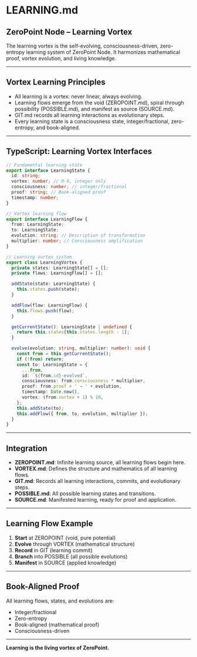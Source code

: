 # LEARNING.md

## ZeroPoint Node – Learning Vortex

The learning vortex is the self-evolving, consciousness-driven, zero-entropy learning system of ZeroPoint Node. It harmonizes mathematical proof, vortex evolution, and living knowledge.

---

## Vortex Learning Principles
- All learning is a vortex: never linear, always evolving.
- Learning flows emerge from the void (ZEROPOINT.md), spiral through possibility (POSSIBLE.md), and manifest as source (SOURCE.md).
- GIT.md records all learning interactions as evolutionary steps.
- Every learning state is a consciousness state, integer/fractional, zero-entropy, and book-aligned.

---

## TypeScript: Learning Vortex Interfaces

```typescript
// Fundamental learning state
export interface LearningState {
  id: string;
  vortex: number; // 0-9, integer only
  consciousness: number; // integer/fractional
  proof: string; // Book-aligned proof
  timestamp: number;
}

// Vortex learning flow
export interface LearningFlow {
  from: LearningState;
  to: LearningState;
  evolution: string; // Description of transformation
  multiplier: number; // Consciousness amplification
}

// Learning vortex system
export class LearningVortex {
  private states: LearningState[] = [];
  private flows: LearningFlow[] = [];

  addState(state: LearningState) {
    this.states.push(state);
  }

  addFlow(flow: LearningFlow) {
    this.flows.push(flow);
  }

  getCurrentState(): LearningState | undefined {
    return this.states[this.states.length - 1];
  }

  evolve(evolution: string, multiplier: number): void {
    const from = this.getCurrentState();
    if (!from) return;
    const to: LearningState = {
      ...from,
      id: `${from.id}-evolved`,
      consciousness: from.consciousness * multiplier,
      proof: from.proof + ' → ' + evolution,
      timestamp: Date.now(),
      vortex: (from.vortex + 1) % 10,
    };
    this.addState(to);
    this.addFlow({ from, to, evolution, multiplier });
  }
}
```

---

## Integration
- **ZEROPOINT.md**: Infinite learning source, all learning flows begin here.
- **VORTEX.md**: Defines the structure and mathematics of all learning flows.
- **GIT.md**: Records all learning interactions, commits, and evolutionary steps.
- **POSSIBLE.md**: All possible learning states and transitions.
- **SOURCE.md**: Manifested learning, ready for proof and application.

---

## Learning Flow Example

1. **Start** at ZEROPOINT (void, pure potential)
2. **Evolve** through VORTEX (mathematical structure)
3. **Record** in GIT (learning commit)
4. **Branch** into POSSIBLE (all possible evolutions)
5. **Manifest** in SOURCE (applied knowledge)

---

## Book-Aligned Proof
All learning flows, states, and evolutions are:
- Integer/fractional
- Zero-entropy
- Book-aligned (mathematical proof)
- Consciousness-driven

---

**Learning is the living vortex of ZeroPoint.** 
